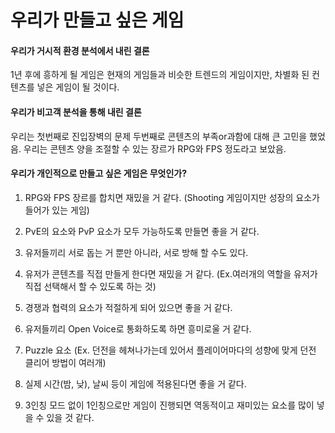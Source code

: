 우리가 만들고 싶은 게임
===========

#### 우리가 거시적 환경 분석에서 내린 결론
1년 후에 흥하게 될 게임은 현재의 게임들과 비슷한 트렌드의 게임이지만,
차별화 된 컨텐츠를 넣은 게임이 될 것이다.

#### 우리가 비고객 분석을 통해 내린 결론
우리는 첫번째로 진입장벽의 문제 두번째로 콘텐츠의 부족or과함에 대해 큰 고민을 했었음.
우리는 콘텐츠 양을 조절할 수 있는 장르가 RPG와 FPS 정도라고 보았음.

#### 우리가 개인적으로 만들고 싶은 게임은 무엇인가?
1. RPG와 FPS 장르를 합치면 재밌을 거 같다.
(Shooting 게임이지만 성장의 요소가 들어가 있는 게임)

2. PvE의 요소와 PvP 요소가 모두 가능하도록 만들면 좋을 거 같다. 

3. 유저들끼리 서로 돕는 거 뿐만 아니라, 서로 방해 할 수도 있다.

4. 유저가 콘텐츠를 직접 만들게 한다면 재밌을 거 같다.
(Ex.여러개의 역할을 유저가 직접 선택해서 할 수 있도록 하는 것)

5. 경쟁과 협력의 요소가 적절하게 되어 있으면 좋을 거 같다. 

6. 유저들끼리 Open Voice로 통화하도록 하면 흥미로울 거 같다.

7. Puzzle 요소 
(Ex. 던전을 헤쳐나가는데 있어서 플레이어마다의 성향에 맞게 던전 클리어 방법이 여러개)

8. 실제 시간(밤, 낮), 날씨 등이 게임에 적용된다면 좋을 거 같다.

9. 3인칭 모드 없이 1인칭으로만 게임이 진행되면 역동적이고 재미있는 요소를 많이 넣을 수 있을 것 같다.
